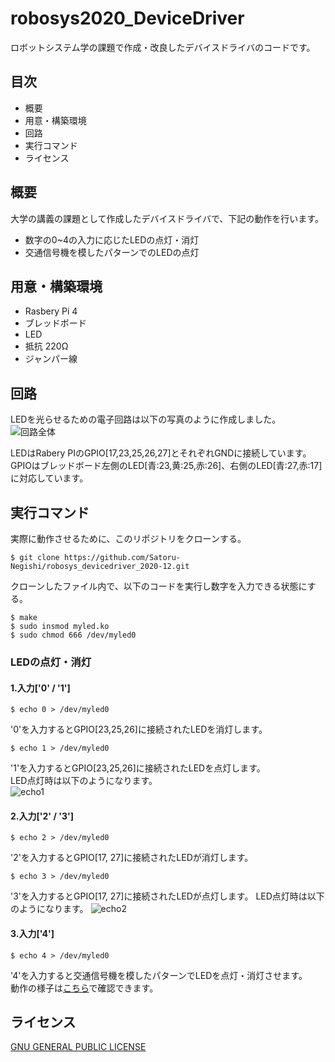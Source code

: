 # robosys2020_DeviceDriver
ロボットシステム学の課題で作成・改良したデバイスドライバのコードです。

## 目次
- 概要
- 用意・構築環境
- 回路
- 実行コマンド
- ライセンス

## 概要
大学の講義の課題として作成したデバイスドライバで、下記の動作を行います。
- 数字の0~4の入力に応じたLEDの点灯・消灯
- 交通信号機を模したパターンでのLEDの点灯

## 用意・構築環境
- Rasbery Pi 4
- ブレッドボード
- LED
- 抵抗 220Ω
- ジャンパー線

## 回路
LEDを光らせるための電子回路は以下の写真のように作成しました。
![回路全体](https://user-images.githubusercontent.com/73330874/101272214-783cb580-37cd-11eb-8f75-e7550f5e85d6.jpg) 

LEDはRabery PIのGPIO[17,23,25,26,27]とそれぞれGNDに接続しています。  
GPIOはブレッドボード左側のLED[青:23,黄:25,赤:26]、右側のLED[青:27,赤:17]に対応しています。

## 実行コマンド
実際に動作させるために、このリポジトリをクローンする。
```
$ git clone https://github.com/Satoru-Negishi/robosys_devicedriver_2020-12.git
```
クローンしたファイル内で、以下のコードを実行し数字を入力できる状態にする。
```
$ make
$ sudo insmod myled.ko
$ sudo chmod 666 /dev/myled0
```

### LEDの点灯・消灯
#### 1.入力['0' / '1']
```
$ echo 0 > /dev/myled0
```
'0'を入力するとGPIO[23,25,26]に接続されたLEDを消灯します。
```
$ echo 1 > /dev/myled0
```
'1'を入力するとGPIO[23,25,26]に接続されたLEDを点灯します。  
LED点灯時は以下のようになります。  
![echo1](https://user-images.githubusercontent.com/73330874/101271930-e59b1700-37ca-11eb-8fd1-1fa800afbd61.jpg)


#### 2.入力['2' / '3']
```
$ echo 2 > /dev/myled0
```
'2'を入力するとGPIO[17, 27]に接続されたLEDが消灯します。
```
$ echo 3 > /dev/myled0
```
'3'を入力するとGPIO[17, 27]に接続されたLEDが点灯します。
LED点灯時は以下のようになります。
![echo2](https://user-images.githubusercontent.com/73330874/101272124-b5ed0e80-37cc-11eb-9fb3-b56440f032aa.jpg)

#### 3.入力['4']
```
$ echo 4 > /dev/myled0
```
'4'を入力すると交通信号機を模したパターンでLEDを点灯・消灯させます。  
動作の様子は[こちら](https://youtu.be/paAuUeA_dmM)で確認できます。  

## ライセンス
[GNU GENERAL PUBLIC LICENSE](https://github.com/Satoru-Negishi/robosys_devicedriver_2020-12/blob/main/COPYING)
